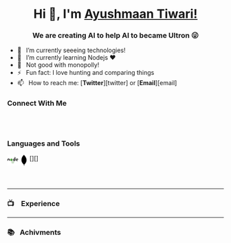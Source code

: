 <h1 align="center"> Hi 👋, I'm <a href="">Ayushmaan Tiwari!</a></h1>
<h3 align="center"> We are creating AI to help AI to became Ultron  😜</h3>


- 🔭 &ensp;I’m currently seeeing technologies!
- 🌱 &ensp;I’m currently learning Nodejs ❤️
- 🗿 &ensp;Not good with monopolly!
- ⚡ &ensp;Fun fact: I love hunting and comparing things
- 📫 &ensp;How to reach me: [**Twitter**][twitter] or [**Email**][email]

### Connect With Me




<br />
<br />

### Languages and Tools
[<img align="left" alt="NodeJS" width="26px" src="./assets/icons/nodejs_icon.png" />][<img align="left" alt="Mongo" width="26px" src="./assets/icons/mongodb_icon.png" />]

<br />
<br />

---

### 📺 &ensp; Experience

---

### 📚 &ensp;Achivments

